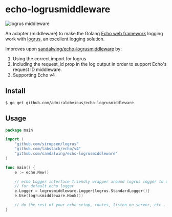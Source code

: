 # echo-logrusmiddleware

![logrus middleware](/logrus.png)

An adapter (middleware) to make the Golang [Echo web
framework](https://github.com/labstack/echo) logging work with
[logrus](https://github.com/sirupsen/logrus), an excellent logging solution.

Improves upon [sandalwing/echo-logrusmiddleware](https://github.com/sandalwing/echo-logrusmiddleware) by:
1. Using the correct import for logrus
2. Including the request_id prop in the log output in order to support Echo's request ID middleware.
3. Supporting Echo v4

## Install

```
$ go get github.com/admiralobvious/echo-logrusmiddleware
```

## Usage

```go
package main

import (
	"github.com/sirupsen/logrus"
	"github.com/labstack/echo/v4"
	"github.com/sandalwing/echo-logrusmiddleware"
)

func main() {
	e := echo.New()

	// echo Logger interface friendly wrapper around logrus logger to use it
	// for default echo logger
	e.Logger = logrusmiddleware.Logger{logrus.StandardLogger()}
	e.Use(logrusmiddleware.Hook())

	// do the rest of your echo setup, routes, listen on server, etc..
}
```
